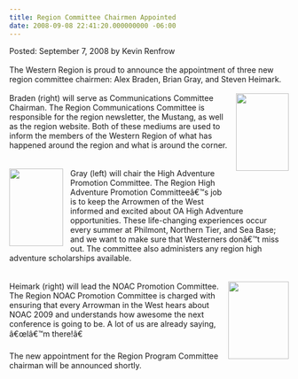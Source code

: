 ```yaml
---
title: Region Committee Chairmen Appointed
date: 2008-09-08 22:41:20.000000000 -06:00
---
```

Posted: September 7, 2008 by Kevin Renfrow<br/>
<br />
The Western Region is proud to announce the appointment of three new region committee chairmen: Alex Braden, Brian Gray, and Steven Heimark.
<br /><br />
<img src=images/braden_1.jpg width=95 height=140 align=right style=padding-left:10px;padding-bottom:60px>
Braden (right) will serve as Communications Committee Chairman. The Region Communications Committee is responsible for the region newsletter, the Mustang, as well as the region website. Both of these mediums are used to inform the members of the Western Region of what has happened around the region and what is around the corner.
<br /><br /><br />
<img src=images/gray_1.jpg width=97 height=140 align=left style=padding-right:10px>
Gray (left) will chair the High Adventure Promotion Committee. The Region High Adventure Promotion Committeeâ€™s job is to keep the Arrowmen of the West informed and excited about OA High Adventure opportunities. These life-changing experiences occur every summer at Philmont, Northern Tier, and Sea Base; and we want to make sure that Westerners donâ€™t miss out. The committee also administers any region high adventure scholarships available.
<br /><br /><br />
<img src=images/heimark_1.jpg width=109 height=140 align=right style=padding-left:10px>
Heimark (right) will lead the NOAC Promotion Committee. The Region NOAC Promotion Committee is charged with ensuring that every Arrowman in the West hears about NOAC 2009 and understands how awesome the next conference is going to be. A lot of us are already saying, â€œIâ€™m there!â€
<br /><br />
The new appointment for the Region Program Committee chairman will be announced shortly.
